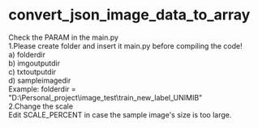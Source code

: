 # convert_json_image_data_to_array
Check the PARAM in the main.py\
1.Please create folder and insert it main.py before compiling the code!\
  a) folderdir\
  b) imgoutputdir \
  c) txtoutputdir \
  d) sampleimagedir \
Example: folderdir = "D:\\Personal_project\\image_test\\train_new_label_UNIMIB" \
2.Change the scale \
  Edit SCALE_PERCENT in case the sample image's size is too large.
